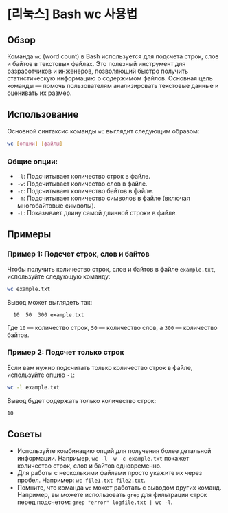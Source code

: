 # [리눅스] Bash wc 사용법

## Обзор
Команда `wc` (word count) в Bash используется для подсчета строк, слов и байтов в текстовых файлах. Это полезный инструмент для разработчиков и инженеров, позволяющий быстро получить статистическую информацию о содержимом файлов. Основная цель команды — помочь пользователям анализировать текстовые данные и оценивать их размер.

## Использование
Основной синтаксис команды `wc` выглядит следующим образом:

```bash
wc [опции] [файлы]
```

### Общие опции:
- `-l`: Подсчитывает количество строк в файле.
- `-w`: Подсчитывает количество слов в файле.
- `-c`: Подсчитывает количество байтов в файле.
- `-m`: Подсчитывает количество символов в файле (включая многобайтовые символы).
- `-L`: Показывает длину самой длинной строки в файле.

## Примеры

### Пример 1: Подсчет строк, слов и байтов
Чтобы получить количество строк, слов и байтов в файле `example.txt`, используйте следующую команду:

```bash
wc example.txt
```

Вывод может выглядеть так:
```
  10  50  300 example.txt
```
Где `10` — количество строк, `50` — количество слов, а `300` — количество байтов.

### Пример 2: Подсчет только строк
Если вам нужно подсчитать только количество строк в файле, используйте опцию `-l`:

```bash
wc -l example.txt
```

Вывод будет содержать только количество строк:
```
10
```

## Советы
- Используйте комбинацию опций для получения более детальной информации. Например, `wc -l -w -c example.txt` покажет количество строк, слов и байтов одновременно.
- Для работы с несколькими файлами просто укажите их через пробел. Например: `wc file1.txt file2.txt`.
- Помните, что команда `wc` может работать с выводом других команд. Например, вы можете использовать `grep` для фильтрации строк перед подсчетом: `grep "error" logfile.txt | wc -l`.